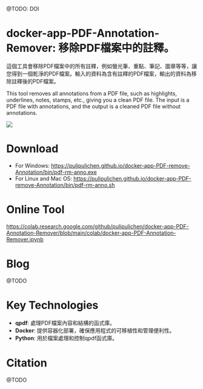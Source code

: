 @TODO: DOI

# docker-app-PDF-Annotation-Remover: 移除PDF檔案中的註釋。

這個工具會移除PDF檔案中的所有註釋，例如螢光筆、重點、筆記、圖章等等，讓您得到一個乾淨的PDF檔案。輸入的資料為含有註釋的PDF檔案，輸出的資料為移除註釋後的PDF檔案。

This tool removes all annotations from a PDF file, such as highlights, underlines, notes, stamps, etc., giving you a clean PDF file. The input is a PDF file with annotations, and the output is a cleaned PDF file without annotations.

![](https://blogger.googleusercontent.com/img/a/AVvXsEjkXCHY9rlOqgCLxeTERVNml4WVCo-SewYkra3Y07CLS_KPdI16lxJtYDna1y5XFdQm_19zJsygYve07B_c05mFZvDwZTUGIC5kOnxi2OGbihI7heQ3kEXLgkBDBYxL9GYzjmaeweMRWO--eJClOzL1SpizQDWlQKvdop5xZ4l1z5F_fSwWGVlFuA)

# Download

- For Windows: https://pulipulichen.github.io/docker-app-PDF-remove-Annotation/bin/pdf-rm-anno.exe
- For Linux and Mac OS: https://pulipulichen.github.io/docker-app-PDF-remove-Annotation/bin/pdf-rm-anno.sh


# Online Tool

https://colab.research.google.com/github/pulipulichen/docker-app-PDF-Annotation-Remover/blob/main/colab/docker-app-PDF-Annotation-Remover.ipynb

# Blog

@TODO

# Key Technologies

- **qpdf**:  處理PDF檔案內容和結構的函式庫。
- **Docker**: 提供容器化部署，確保應用程式的可移植性和管理便利性。
- **Python**:  用於檔案處理和控制qpdf函式庫。

# Citation

@TODO
